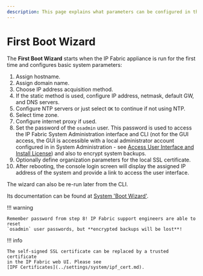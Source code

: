 ```yaml
---
description: This page explains what parameters can be configured in the First Boot Wizard when the IP Fabric appliance is started for the first time.
---
```


# First Boot Wizard

The **First Boot Wizard** starts when the IP Fabric appliance is run for the
first time and configures basic system parameters:

1. Assign hostname.
2. Assign domain name.
3. Choose IP address acquisition method.
4. If the static method is used, configure IP address, netmask, default GW, and
   DNS servers.
5. Configure NTP servers or just select `OK` to continue if not using NTP.
6. Select time zone.
7. Configure internet proxy if used.
8. Set the password of the `osadmin` user. This password is used to access the
   IP Fabric System Administration interface and CLI (not for the GUI access,
   the GUI is accessible with a local administrator account configured in
   in System Administration - see
   [Access User Interface and Install License](03-access_ui.md)) and also to
   encrypt system backups.
9. Optionally define organization parameters for the local SSL certificate.
10. After rebooting, the console login screen will display the assigned IP
    address of the system and provide a link to access the user interface.

The wizard can also be re-run later from the CLI.

Its documentation can be found at
[System 'Boot Wizard'](../admin/boot_wizard/index.md).

!!! warning

    Remember password from step 8! IP Fabric support engineers are able to reset
    `osadmin` user passwords, but **encrypted backups will be lost**!

!!! info

    The self-signed SSL certificate can be replaced by a trusted certificate
    in the IP Fabric web UI. Please see
    [IPF Certificates](../settings/system/ipf_cert.md).
